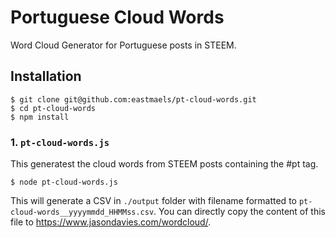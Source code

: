 # Portuguese Cloud Words

Word Cloud Generator for Portuguese posts in STEEM.

## Installation

```
$ git clone git@github.com:eastmaels/pt-cloud-words.git
$ cd pt-cloud-words
$ npm install
```

### 1. `pt-cloud-words.js`

This generatest the cloud words from STEEM posts containing the #pt tag.

```
$ node pt-cloud-words.js
```

This will generate a CSV in `./output` folder with filename formatted to `pt-cloud-words__yyyymmdd_HHMMss.csv`. 
You can directly copy the content of this file to https://www.jasondavies.com/wordcloud/.

